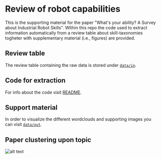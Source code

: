 # Review of robot capabilities

This is the supporting material for the paper "What's your ability? A Survey about Industrial Robot Skills". WIthin this repo the code used to extract information automatically from a review table about skill-taxonomies togheter with supplementary material (i.e., figures) are provided. 

## Review table

The review table containing the raw data is stored under [`data/in`](data/in/).

## Code for extraction

For info about the code visit [README](src/README.md).

## Support material

In order to visualize the different wordclouds and supporting images you can visit [`data/out`](data/out/).

## Paper clustering upon topic

![alt text](https://github.com/teiband/industrial-skill-review/blob/main/data/out/knnClusteringWords10_ALL.png?raw=true)